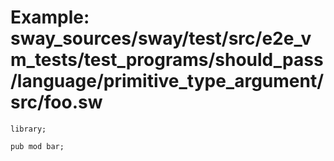 # Example: sway_sources/sway/test/src/e2e_vm_tests/test_programs/should_pass/language/primitive_type_argument/src/foo.sw

```sway
library;

pub mod bar;

```
